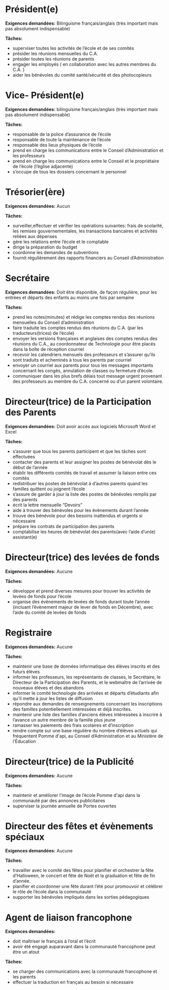 # Président(e)

__Exigences demandées:__ Bilinguisme français/anglais (très important mais pas absolument indispensable)

__Tâches:__

* superviser toutes les activités de l’école et de ses comités
* présider les réunions mensuelles du C.A.
* présider toutes les réunions de parents
* engager les employés ( en collaboration avec les autres membres du C.A. )
* aider les bénévoles du comité santé/sécurité et des photocopieurs

# Vice- Président(e)

__Exigences demandées:__ bilinguisme français/anglais (très important mais pas absolument indispensable)

__Tâches:__

* responsable de la police d’assurance de l’école
* responsable de toute la maintenance de l’école 
* responsable des lieux physiques de l’école
* prend en charge les communications entre le Conseil d’Administration et les professeurs
* prend en charge les communications entre le Conseil et le propriétaire de l’école (l’église adjacente)
* s’occupe de tous les dossiers concernant le personnel	

# Trésorier(ère)

__Exigences demandées:__ Aucun

__Tâches:__

* surveiller,effectuer et vérifier les opérations suivantes: frais de scolarité, les remises gouvernementales, les transactions bancaires et activités reliées aux dépenses 
* gère les relations entre l’école et le comptable
* dirige la préparation du budget
* coordonne les demandes de subventions
* fournit régulièrement des rapports financiers au Conseil d’Administration

# Secrétaire

__Exigences demandées:__ Doit être disponible, de façon régulière, pour les entrées et départs des enfants au moins une fois par semaine

__Tâches:__

* prend les notes(minutes) et rédige les comptes rendus des réunions mensuelles du Conseil d’administration
* faire traduite les comptes rendus des réunions du C.A. (par les traducteurs(trices) de l’école)
* envoyer les versions françaises et anglaises des comptes rendus des réunions du C.A., au coordonnateur de Technologie pour être placés dans la boîte de réception courriel
* recevoir les calendriers mensuels des professeurs et s’assurer qu’ils sont traduits et acheminés à tous les parents par courriel
* envoyer un courriel aux parents pour tous les messages importants concernant les congés, annulation de classes ou fermeture d’école.
* communiquer dans les plus brefs délais tout message urgent provenant des professeurs au membre du C.A. concerné ou d’un parent volontaire.

# Directeur(trice) de la Participation des Parents

__Exigences demandées:__ Doit avoir accès aux logiciels Microsoft Word et Excel

__Tâches:__

* s’assurer que tous les parents participent et que les tâches sont effectuées
* contacter des parents et leur assigner les postes de bénévolat dès le début de l’année 
* établir les différents comités de travail et assumer la liaison entre ces comités
* redistribuer les postes de bénévolat à d’autres parents quand les familles quittent ou joignent l’école
* s’assure de garder à jour la liste des postes de bénévoles remplis par des parents
* écrit la lettre mensuelle “Devoirs” 
* aide à trouver des bénévoles pour les évènements durant l’année
* trouve des bénévole pour des besoins inattendus et urgents si nécessaire
* prépare les contrats de participation des parents
* comptabilise les heures de bénévolat des parents(avec l’aide d’un(e) assistant(e)

# Directeur(trice) des levées de fonds

__Exigences demandées:__ Aucune

__Tâches:__

* développe et prend diverses mesures pour trouver les activités de levées de fonds pour l’école
* organise des évènements de levées de fonds durant toute l’année (incluant l’évènement majeur de lever de fonds en Décembre), avec l’aide du comité de levées de fonds 

# Registraire

__Exigences demandées:__ Aucune

__Tâches:__

* maintenir une base de données informatique des élèves inscrits et des futurs élèves
* informer les professeurs, les représentants de classes, le Secrétaire, le Directeur de la Participation des Parents, et le webmaître de l’arrivée de nouveaux élèves et des abandons 
* informer le comité technologie des arrivées et départs d’étudiants afin qu'il mette à jour les listes  de diffusion
* répondre aux demandes de renseignements concernant les inscriptions des familles potentiellement intéressées et déjà inscrites.
* maintenir une liste des familles d’anciens élèves intéressées à inscrire à l’avance un autre membre de la famille plus jeune
* ramasser les paiements des frais scolaires et d’inscription
* rendre compte sur une base régulière du nombre d’élèves actuels qui fréquentent Pomme d'api, au Conseil d’Administration et au Ministère de l’Éducation

# Directeur(trice) de la Publicité

__Exigences demandées:__ Aucune

__Tâches:__

* maintenir et améliorer l’image de l’école Pomme d'api dans la communauté par des annonces publicitaires
* superviser la journée annuelle de Portes ouvertes

# Directeur des fêtes et évènements spéciaux

__Exigences demandées:__ Aucune

__Tâches:__

* travailler avec le comité des fêtes pour planifier et orchestrer la fête d’Halloween, le concert et fête de Noël et la graduation et fête de fin d’année.
* planifier et coordonner une fête durant l’été pour promouvoir et célébrer le rôle de l’école dans la communauté 
* supporter les bénévoles impliqués dans les sorties pédagogiques

# Agent de liaison francophone

__Exigences demandées:__

* doit maîtriser le français à l’oral et l’écrit
* avoir été engagé auparavant dans la communauté francophone peut être un atout

__Tâches:__

* se charger des communications avec la communauté francophone et les parents
* effectuer la traduction en français au besoin si nécessaire
